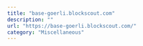 ```yaml
---
title: "base-goerli.blockscout.com"
description: ""
url: "https://base-goerli.blockscout.com/"
category: "Miscellaneous"
---
```

